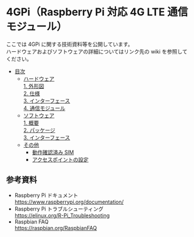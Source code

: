 # 4GPi（Raspberry Pi 対応 4G LTE 通信モジュール）

ここでは 4GPi に関する技術資料等を公開しています。  
ハードウェアおよびソフトウェアの詳細についてはリンク先の wiki を参照してください。

* [目次](../../wiki#目次)  
  + [ハードウェア](../../wiki#ハードウェア)  
    [1. 外形図](../../wiki/ハードウェア#1-外形図)  
    [2. 仕様](../../wiki/ハードウェア#2-仕様)  
    [3. インターフェース](../../wiki/ハードウェア#4-インターフェース)  
    [4. 通信モジュール](../../wiki/ハードウェア#5-通信モジュール)  
  + [ソフトウェア](../../wiki#ソフトウェア)  
    [1. 概要](../../wiki/ソフトウェア#1-概要)  
    [2. パッケージ](../../wiki/ソフトウェア#2-パッケージ)  
    [3. インターフェース](../../wiki/ソフトウェア#3-インターフェース)  
  + [その他](../../wiki#その他)  
    - [動作確認済み SIM](../../wiki/その他#動作確認済み-sim)  
    - [アクセスポイントの設定](../../wiki/その他#アクセスポイントの設定)  

## 参考資料  
 + Raspberry Pi ドキュメント  
   https://www.raspberrypi.org/documentation/  
 + Raspberry Pi トラブルシューティング  
   https://elinux.org/R-Pi_Troubleshooting  
 + Raspbian FAQ  
   https://raspbian.org/RaspbianFAQ  

